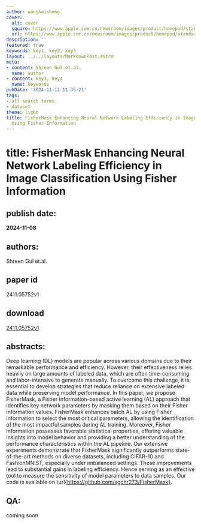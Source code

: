 ```yaml
---
author: wanghaisheng
cover:
  alt: cover
  square: https://www.apple.com.cn/newsroom/images/product/homepod/standard/Apple-HomePod-hero-230118_big.jpg.large_2x.jpg
  url: https://www.apple.com.cn/newsroom/images/product/homepod/standard/Apple-HomePod-hero-230118_big.jpg.large_2x.jpg
description: ''
featured: true
keywords: key1, key2, key3
layout: ../../layouts/MarkdownPost.astro
meta:
- content: Shreen Gul et.al.
  name: author
- content: key3, key4
  name: keywords
pubDate: '2024-11-11 11:35:21'
tags:
- all search terms
- dataset
theme: light
title: FisherMask Enhancing Neural Network Labeling Efficiency in Image Classification
  Using Fisher Information
---
```


# title: FisherMask Enhancing Neural Network Labeling Efficiency in Image Classification Using Fisher Information 
## publish date: 
**2024-11-08** 
## authors: 
  Shreen Gul et.al. 
## paper id
2411.05752v1
## download
[2411.05752v1](http://arxiv.org/abs/2411.05752v1)
## abstracts:
Deep learning (DL) models are popular across various domains due to their remarkable performance and efficiency. However, their effectiveness relies heavily on large amounts of labeled data, which are often time-consuming and labor-intensive to generate manually. To overcome this challenge, it is essential to develop strategies that reduce reliance on extensive labeled data while preserving model performance. In this paper, we propose FisherMask, a Fisher information-based active learning (AL) approach that identifies key network parameters by masking them based on their Fisher information values. FisherMask enhances batch AL by using Fisher information to select the most critical parameters, allowing the identification of the most impactful samples during AL training. Moreover, Fisher information possesses favorable statistical properties, offering valuable insights into model behavior and providing a better understanding of the performance characteristics within the AL pipeline. Our extensive experiments demonstrate that FisherMask significantly outperforms state-of-the-art methods on diverse datasets, including CIFAR-10 and FashionMNIST, especially under imbalanced settings. These improvements lead to substantial gains in labeling efficiency. Hence serving as an effective tool to measure the sensitivity of model parameters to data samples. Our code is available on \url{https://github.com/sgchr273/FisherMask}.
## QA:
coming soon

